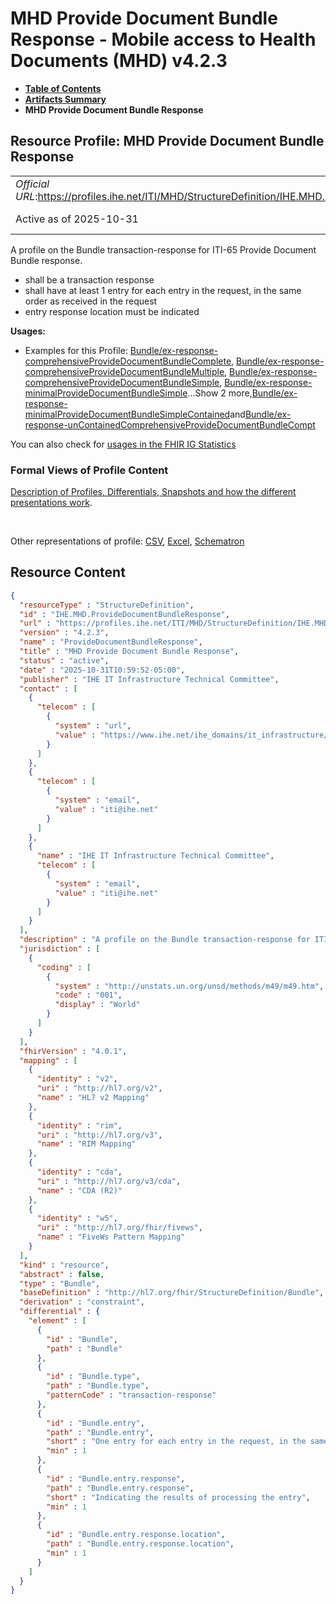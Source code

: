 # MHD Provide Document Bundle Response - Mobile access to Health Documents (MHD) v4.2.3

* [**Table of Contents**](toc.md)
* [**Artifacts Summary**](artifacts.md)
* **MHD Provide Document Bundle Response**

## Resource Profile: MHD Provide Document Bundle Response 

| | |
| :--- | :--- |
| *Official URL*:https://profiles.ihe.net/ITI/MHD/StructureDefinition/IHE.MHD.ProvideDocumentBundleResponse | *Version*:4.2.3 |
| Active as of 2025-10-31 | *Computable Name*:ProvideDocumentBundleResponse |

 
A profile on the Bundle transaction-response for ITI-65 Provide Document Bundle response. 
* shall be a transaction response
* shall have at least 1 entry for each entry in the request, in the same order as received in the request 
* entry response location must be indicated
 
 

**Usages:**

* Examples for this Profile: [Bundle/ex-response-comprehensiveProvideDocumentBundleComplete](Bundle-ex-response-comprehensiveProvideDocumentBundleComplete.md), [Bundle/ex-response-comprehensiveProvideDocumentBundleMultiple](Bundle-ex-response-comprehensiveProvideDocumentBundleMultiple.md), [Bundle/ex-response-comprehensiveProvideDocumentBundleSimple](Bundle-ex-response-comprehensiveProvideDocumentBundleSimple.md), [Bundle/ex-response-minimalProvideDocumentBundleSimple](Bundle-ex-response-minimalProvideDocumentBundleSimple.md)...Show 2 more,[Bundle/ex-response-minimalProvideDocumentBundleSimpleContained](Bundle-ex-response-minimalProvideDocumentBundleSimpleContained.md)and[Bundle/ex-response-unContainedComprehensiveProvideDocumentBundleCompt](Bundle-ex-response-unContainedComprehensiveProvideDocumentBundleCompt.md)

You can also check for [usages in the FHIR IG Statistics](https://packages2.fhir.org/xig/ihe.iti.mhd|current/StructureDefinition/IHE.MHD.ProvideDocumentBundleResponse)

### Formal Views of Profile Content

 [Description of Profiles, Differentials, Snapshots and how the different presentations work](http://build.fhir.org/ig/FHIR/ig-guidance/readingIgs.html#structure-definitions). 

 

Other representations of profile: [CSV](StructureDefinition-IHE.MHD.ProvideDocumentBundleResponse.csv), [Excel](StructureDefinition-IHE.MHD.ProvideDocumentBundleResponse.xlsx), [Schematron](StructureDefinition-IHE.MHD.ProvideDocumentBundleResponse.sch) 



## Resource Content

```json
{
  "resourceType" : "StructureDefinition",
  "id" : "IHE.MHD.ProvideDocumentBundleResponse",
  "url" : "https://profiles.ihe.net/ITI/MHD/StructureDefinition/IHE.MHD.ProvideDocumentBundleResponse",
  "version" : "4.2.3",
  "name" : "ProvideDocumentBundleResponse",
  "title" : "MHD Provide Document Bundle Response",
  "status" : "active",
  "date" : "2025-10-31T10:59:52-05:00",
  "publisher" : "IHE IT Infrastructure Technical Committee",
  "contact" : [
    {
      "telecom" : [
        {
          "system" : "url",
          "value" : "https://www.ihe.net/ihe_domains/it_infrastructure/"
        }
      ]
    },
    {
      "telecom" : [
        {
          "system" : "email",
          "value" : "iti@ihe.net"
        }
      ]
    },
    {
      "name" : "IHE IT Infrastructure Technical Committee",
      "telecom" : [
        {
          "system" : "email",
          "value" : "iti@ihe.net"
        }
      ]
    }
  ],
  "description" : "A profile on the Bundle transaction-response for ITI-65 Provide Document Bundle response.\n\n- shall be a transaction response\n- shall have at least 1 entry for each entry in the request, in the same order as received in the request\n  - entry response location must be indicated",
  "jurisdiction" : [
    {
      "coding" : [
        {
          "system" : "http://unstats.un.org/unsd/methods/m49/m49.htm",
          "code" : "001",
          "display" : "World"
        }
      ]
    }
  ],
  "fhirVersion" : "4.0.1",
  "mapping" : [
    {
      "identity" : "v2",
      "uri" : "http://hl7.org/v2",
      "name" : "HL7 v2 Mapping"
    },
    {
      "identity" : "rim",
      "uri" : "http://hl7.org/v3",
      "name" : "RIM Mapping"
    },
    {
      "identity" : "cda",
      "uri" : "http://hl7.org/v3/cda",
      "name" : "CDA (R2)"
    },
    {
      "identity" : "w5",
      "uri" : "http://hl7.org/fhir/fivews",
      "name" : "FiveWs Pattern Mapping"
    }
  ],
  "kind" : "resource",
  "abstract" : false,
  "type" : "Bundle",
  "baseDefinition" : "http://hl7.org/fhir/StructureDefinition/Bundle",
  "derivation" : "constraint",
  "differential" : {
    "element" : [
      {
        "id" : "Bundle",
        "path" : "Bundle"
      },
      {
        "id" : "Bundle.type",
        "path" : "Bundle.type",
        "patternCode" : "transaction-response"
      },
      {
        "id" : "Bundle.entry",
        "path" : "Bundle.entry",
        "short" : "One entry for each entry in the request, in the same order as received",
        "min" : 1
      },
      {
        "id" : "Bundle.entry.response",
        "path" : "Bundle.entry.response",
        "short" : "Indicating the results of processing the entry",
        "min" : 1
      },
      {
        "id" : "Bundle.entry.response.location",
        "path" : "Bundle.entry.response.location",
        "min" : 1
      }
    ]
  }
}

```
